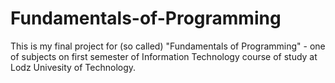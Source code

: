 # Fundamentals-of-Programming
This is my final project for (so called) "Fundamentals of Programming" - one of subjects on first semester of Information Technology course of study at Lodz Univesity of Technology.
